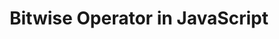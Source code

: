 ---
id: bitwise-operator-in-javascript
title: Bitwise Operator in JavaScript
sidebar_label: Bitwise Operator
sidebar_position: 7
tags: [JavaScript]
description: What is the bitwise operator in JavaScript and how to use it.
---